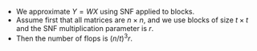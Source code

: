 
- We approximate $Y = WX$ using SNF applied to blocks. 
- Assume first that all matrices are $n \times n$, and we use blocks of size $t \times t$ and the SNF multiplication parameter is $r$.
- Then the number of flops is $(n/t)^3 r$. 


 


